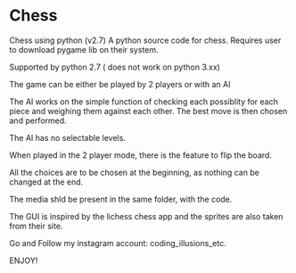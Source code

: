 # Chess
Chess using python (v2.7)
A python source code for chess. Requires user to download pygame lib on their system.

Supported by python 2.7 ( does not work on python 3.xx)

The game can be either be played by 2 players or with an AI

The AI works on the simple function of checking each possiblity for each piece and weighing them against each other. The best move is then chosen and performed.

The AI has no selectable levels.

When played in the 2 player mode, there is the feature to flip the board.

All the choices are to be chosen at the beginning, as nothing can be changed at the end.

The media shld be present in the same folder, with the code.

The GUI is inspired by the lichess chess app and the sprites are also taken from their site.

Go and Follow my instagram account: coding_illusions_etc.

ENJOY!
